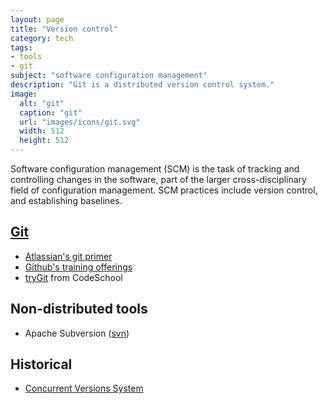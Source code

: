 ```yaml
---
layout: page
title: "Version control"
category: tech
tags:
- tools
- git
subject: "software configuration management"
description: "Git is a distributed version control system."
image:
  alt: "git"
  caption: "git"
  url: "images/icons/git.svg"
  width: 512
  height: 512
---
```


Software configuration management (SCM)
is the task of tracking and controlling changes in the software,
part of the larger cross-disciplinary field of configuration management.
SCM practices include version control, and establishing baselines.

[Git](https://www.git-scm.com/)
-------------------------------
* [Atlassian's git primer](https://www.atlassian.com/git/)
* [Github's training offerings](https://training.github.com/classes/essentials/)
* [tryGit](https://try.github.io/levels/1/challenges/1) from CodeSchool

Non-distributed tools
---------------------
* Apache Subversion ([svn](https://subversion.apache.org/))

Historical
--------------------
* [Concurrent Versions System](http://www.nongnu.org/cvs/)
